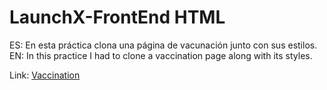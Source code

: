 # LaunchX-FrontEnd HTML

ES: En esta práctica clona una página de vacunación junto con sus estilos.<br>
EN: In this practice I had to clone a vaccination page along with its styles.

Link: [Vaccination](https://mariomog.github.io/landing-vaccination/)
